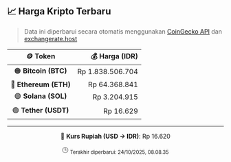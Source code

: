 

<!-- HARGA_KRIPTO -->
## 📈 Harga Kripto Terbaru

> Data ini diperbarui secara otomatis menggunakan [CoinGecko API](https://www.coingecko.com/) dan [exchangerate.host](https://exchangerate.host/)

<div align="center">

| 🪙 Token | 💰 Harga (IDR) |
|:------:|---------------:|
| 🟠 **Bitcoin (BTC)**   | Rp 1.838.506.704 |
| 🔵 **Ethereum (ETH)**  | Rp 64.368.841 |
| 🟣 **Solana (SOL)**    | Rp 3.204.915 |
| 🟢 **Tether (USDT)**   | Rp 16.629 |

---

💱 **Kurs Rupiah (USD → IDR)**: Rp 16.620

🕒 <sub>Terakhir diperbarui: 24/10/2025, 08.08.35</sub>

</div>
<!-- /HARGA_KRIPTO -->